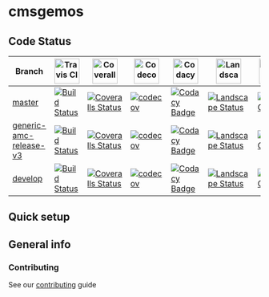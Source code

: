 # cmsgemos

## Code Status

Branch|[<img src="https://cdn.svgporn.com/logos/travis-ci.svg" alt="Travis CI" style="width: 50px;"/>](https://travis-ci.org)|[<img src="https://cdn.svgporn.com/logos/coveralls.svg" alt="Coveralls" style="width: 50px;"/>](https://www.coveralls.io)|[<img src="https://cdn.svgporn.com/logos/codecov.svg" alt="Codecov" style="width: 50px;"/>](https://www.codecov.io)|[<img src="https://cdn.svgporn.com/logos/codacy.svg" alt="Codacy" style="width: 50px;"/>](https://www.codacy.com)|[<img src="https://landscape-io.s3.amazonaws.com/img/landscape_logo.png" alt="Landscape" style="width: 50px;"/>](https://www.landscape.io)|[<img src="https://cdn.svgporn.com/logos/codeclimate.svg" alt="CodeClimate" style="width: 50px;"/>](https://www.codeclimate.com)
---|-----|-----|-----|-----|-----|-----
[master](https://github.com/cms-gem-daq-project/cmsgemos/tree/master)|[![Build Status](https://travis-ci.org/cms-gem-daq-project/cmsgemos.svg?branch=master)](https://travis-ci.org/travis-ci.org/cms-gem-daq-project/cmsgemos)|[![Coveralls Status](https://coveralls.io/repos/github/cms-gem-daq-project/cmsgemos/badge.svg?branch=master)](https://coveralls.io/github/cms-gem-daq-project/cmsgemos?branch=master)|[![codecov](https://codecov.io/gh/cms-gem-daq-project/cmsgemos/branch/master/graph/badge.svg)](https://codecov.io/gh/cms-gem-daq-project/cmsgemos)|[![Codacy Badge](https://api.codacy.com/project/badge/Grade/00f0de54bcc94812b553ebeab74e9320)](https://www.codacy.com/app/cms-gem-daq-project/cmsgemos?utm_source=github.com&amp;utm_medium=referral&amp;utm_content=cms-gem-daq-project/cmsgemos&amp;utm_campaign=Badge_Grade)|[![Landscape Status](https://landscape.io/github/cms-gem-daq-project/cmsgemos/master/landscape.svg)](https://landscape.io/github/cms-gem-daq-project/cmsgemos/master)|[![Code Climate](https://codeclimate.com/github/cms-gem-daq-project/cmsgemos/badges/gpa.svg)](https://codeclimate.com/github/cms-gem-daq-project/cmsgemos)
[generic-amc-release-v3](https://github.com/cms-gem-daq-project/cmsgemos/tree/generic-amc-release-v3)|[![Build Status](https://travis-ci.org/cms-gem-daq-project/cmsgemos.svg?branch=generic-amc-release-v3)](https://travis-ci.org/travis-ci.org/cms-gem-daq-project/cmsgemos)|[![Coveralls Status](https://coveralls.io/repos/github/cms-gem-daq-project/cmsgemos/badge.svg?branch=generic-amc-release-v3)](https://coveralls.io/github/cms-gem-daq-project/cmsgemos?branch=generic-amc-release-v3)|[![codecov](https://codecov.io/gh/cms-gem-daq-project/cmsgemos/branch/generic-amc-release-v3/graph/badge.svg)](https://codecov.io/gh/cms-gem-daq-project/cmsgemos)|[![Codacy Badge](https://api.codacy.com/project/badge/Grade/00f0de54bcc94812b553ebeab74e9320)](https://www.codacy.com/app/cms-gem-daq-project/cmsgemos?utm_source=github.com&amp;utm_medium=referral&amp;utm_content=cms-gem-daq-project/cmsgemos&amp;utm_campaign=Badge_Grade)|[![Landscape Status](https://landscape.io/github/cms-gem-daq-project/cmsgemos/generic-amc-release-v3/landscape.svg)](https://landscape.io/github/cms-gem-daq-project/cmsgemos/generic-amc-release-v3)|[![Code Climate](https://codeclimate.com/github/cms-gem-daq-project/cmsgemos/badges/gpa.svg)](https://codeclimate.com/github/cms-gem-daq-project/cmsgemos)
[develop](https://github.com/cms-gem-daq-project/cmsgemos/tree/develop)|[![Build Status](https://travis-ci.org/cms-gem-daq-project/cmsgemos.svg?branch=develop)](https://travis-ci.org/travis-ci.org/cms-gem-daq-project/cmsgemos)|[![Coveralls Status](https://coveralls.io/repos/github/cms-gem-daq-project/cmsgemos/badge.svg?branch=develop)](https://coveralls.io/github/cms-gem-daq-project/cmsgemos?branch=develop)|[![codecov](https://codecov.io/gh/cms-gem-daq-project/cmsgemos/branch/develop/graph/badge.svg)](https://codecov.io/gh/cms-gem-daq-project/cmsgemos)|[![Codacy Badge](https://api.codacy.com/project/badge/Grade/00f0de54bcc94812b553ebeab74e9320)](https://www.codacy.com/app/cms-gem-daq-project/cmsgemos?utm_source=github.com&amp;utm_medium=referral&amp;utm_content=cms-gem-daq-project/cmsgemos&amp;utm_campaign=Badge_Grade)|[![Landscape Status](https://landscape.io/github/cms-gem-daq-project/cmsgemos/develop/landscape.svg)](https://landscape.io/github/cms-gem-daq-project/cmsgemos/develop)|[![Code Climate](https://codeclimate.com/github/cms-gem-daq-project/cmsgemos/badges/issue_count.svg)](https://codeclimate.com/github/cms-gem-daq-project/cmsgemos)


## Quick setup

## General info
### Contributing
See our [contributing](.github/CONTRIBUTING.md) guide
